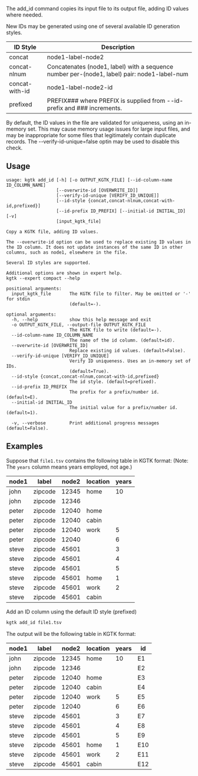 The add_id command copies its input file to its output file,
adding ID values where needed.

New IDs may be generated using one of several available ID generation
styles.

| ID Style | Description |
| -------- | ----------- |
| concat   | node1-label-node2 |
| concat-nlnum | Concatenates (node1, label) with a sequence number per-(node1, label) pair: node1-label-num |
| concat-with-id | node1-label-node2-id |
| prefixed | PREFIX### where PREFIX is supplied from --id-prefix and ### increments. |

By default, the ID values in the file are validated for uniqueness,
using an in-memory set.  This may cause
memory usage issues for large input files, and may be inappropriate
for some files that legitimately contain duplicate records.
The --verify-id-unique=false optin may be used to disable this check.

## Usage

```
usage: kgtk add_id [-h] [-o OUTPUT_KGTK_FILE] [--id-column-name ID_COLUMN_NAME]
                   [--overwrite-id [OVERWRITE_ID]]
                   [--verify-id-unique [VERIFY_ID_UNIQUE]]
                   [--id-style {concat,concat-nlnum,concat-with-id,prefixed}]
                   [--id-prefix ID_PREFIX] [--initial-id INITIAL_ID] [-v]
                   [input_kgtk_file]

Copy a KGTK file, adding ID values.

The --overwrite-id option can be used to replace existing ID values in the ID column. It does not update instances of the same ID in other columns, such as node1, elsewhere in the file.

Several ID styles are supported. 

Additional options are shown in expert help.
kgtk --expert compact --help

positional arguments:
  input_kgtk_file       The KGTK file to filter. May be omitted or '-' for stdin
                        (default=-).

optional arguments:
  -h, --help            show this help message and exit
  -o OUTPUT_KGTK_FILE, --output-file OUTPUT_KGTK_FILE
                        The KGTK file to write (default=-).
  --id-column-name ID_COLUMN_NAME
                        The name of the id column. (default=id).
  --overwrite-id [OVERWRITE_ID]
                        Replace existing id values. (default=False).
  --verify-id-unique [VERIFY_ID_UNIQUE]
                        Verify ID uniqueness. Uses an in-memory set of IDs.
                        (default=True).
  --id-style {concat,concat-nlnum,concat-with-id,prefixed}
                        The id style. (default=prefixed).
  --id-prefix ID_PREFIX
                        The prefix for a prefix/number id. (default=E).
  --initial-id INITIAL_ID
                        The initial value for a prefix/number id. (default=1).

  -v, --verbose         Print additional progress messages (default=False).
```

## Examples

Suppose that `file1.tsv` contains the following table in KGTK format:
(Note:  The `years` column means years employed, not age.)

| node1 | label   | node2 | location  | years |
| ----- | ------- | ----- | --------- | ----- |
| john  | zipcode | 12345 | home      | 10    |
| john  | zipcode | 12346 |           |       |
| peter | zipcode | 12040 | home      |       |
| peter | zipcode | 12040 | cabin     |       |
| peter | zipcode | 12040 | work      | 5     |
| peter | zipcode | 12040 |           | 6     |
| steve | zipcode | 45601 |           | 3     |
| steve | zipcode | 45601 |           | 4     |
| steve | zipcode | 45601 |           | 5     |
| steve | zipcode | 45601 | home      | 1     |
| steve | zipcode | 45601 | work      | 2     |
| steve | zipcode | 45601 | cabin     |       |

Add an ID column using the default ID style (prefixed)

```bash
kgtk add_id file1.tsv
```

The output will be the following table in KGTK format:

| node1 | label | node2 | location | years | id |
| -- | -- | -- | -- | -- | -- |
| john | zipcode | 12345 | home | 10 | E1 |
| john | zipcode | 12346 |  |  | E2 |
| peter | zipcode | 12040 | home |  | E3 |
| peter | zipcode | 12040 | cabin |  | E4 |
| peter | zipcode | 12040 | work | 5 | E5 |
| peter | zipcode | 12040 |  | 6 | E6 |
| steve | zipcode | 45601 |  | 3 | E7 |
| steve | zipcode | 45601 |  | 4 | E8 |
| steve | zipcode | 45601 |  | 5 | E9 |
| steve | zipcode | 45601 | home | 1 | E10 |
| steve | zipcode | 45601 | work | 2 | E11 |
| steve | zipcode | 45601 | cabin |  | E12 |
